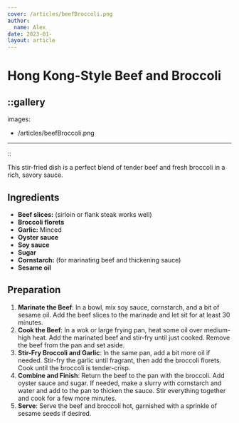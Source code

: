 ```yaml
---
cover: /articles/beefBroccoli.png
author:
  name: Alex
date: 2023-01-
layout: article
---
```

# Hong Kong-Style Beef and Broccoli

::gallery
---
images:
  - /articles/beefBroccoli.png
---
::

This stir-fried dish is a perfect blend of tender beef and fresh broccoli in a rich, savory sauce.

## Ingredients

- **Beef slices:** (sirloin or flank steak works well)
- **Broccoli florets**
- **Garlic:** Minced
- **Oyster sauce**
- **Soy sauce**
- **Sugar**
- **Cornstarch:** (for marinating beef and thickening sauce)
- **Sesame oil**

## Preparation

1. **Marinate the Beef**: In a bowl, mix soy sauce, cornstarch, and a bit of sesame oil. Add the beef slices to the marinade and let sit for at least 30 minutes.
2. **Cook the Beef**: In a wok or large frying pan, heat some oil over medium-high heat. Add the marinated beef and stir-fry until just cooked. Remove the beef from the pan and set aside.
3. **Stir-Fry Broccoli and Garlic**: In the same pan, add a bit more oil if needed. Stir-fry the garlic until fragrant, then add the broccoli florets. Cook until the broccoli is tender-crisp.
4. **Combine and Finish**: Return the beef to the pan with the broccoli. Add oyster sauce and sugar. If needed, make a slurry with cornstarch and water and add to the pan to thicken the sauce. Stir everything together and cook for a few more minutes.
5. **Serve**: Serve the beef and broccoli hot, garnished with a sprinkle of sesame seeds if desired.

